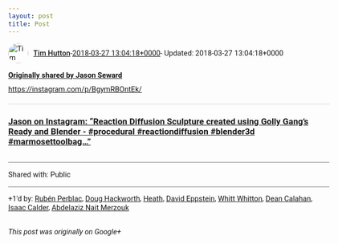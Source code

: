 ```yaml
---
layout: post
title: Post
---
```


<html><head><meta charset="utf-8"><title>Google+ post</title><style>body {font: 11pt Roboto, Arial, sans-serif; max-width: 640px; margin: 24px;}.author-photo {border-radius: 50%; margin-right: 10px; width: 40px;}.author {font-weight: 500;}.main-content {margin: 15px 0 15px;}.post-title {font-weight: bold;}.location {display: block; margin-top: 15px;}.location img {float: left; margin-right: 5px; width: 20px;}.media-link {display: inline-block; max-width: 100%; vertical-align: top;}.media-link p {margin-top: 5px; max-height: 4em; overflow: scroll;}.media {max-height: 100vh; max-width: 100%;}.video-placeholder {background: black; display: flex; height: 300px; max-width: 100%; width: 640px;}.play-icon {border-bottom: 30px solid transparent; border-left: 50px solid white; border-top: 30px solid transparent; color: white; margin: auto;}.album {max-height: 800px; overflow: scroll; width: calc(100vw - 48px);}.album .media-link {margin-right: 5px; max-width: 250px;}.album .media {max-height: 250px;}.link-embed {border-top: 1px solid lightgrey; display: block; margin-top: 20px;}.link-embed img {max-width: 100%;}.inline-link-embed {display: block;}.inline-link-embed img {vertical-align: middle;}.link-title {display: inline-block; font-size: medium; font-weight: 300; padding-left: 1em;}.reshare-attribution {display: block; font-weight: bold; margin-bottom: 10px;}.poll-image {margin-bottom: 5px; max-height: 300px; max-width: 500px;}.poll-choice {align-items: center; display: flex; margin-bottom: 5px; max-width: 500px;}.poll-choice-percentage {background-color: lightblue; height: 100%; left: 0; position: absolute; z-index: -1;}.poll-choice-selected {margin-right: 5px;}.poll-choice-results {border: 1px solid lightgray; border-radius: 5px; display: flex; line-height: 40px; overflow: hidden; padding: 0 8px; position: relative;}.poll-choice-results, .poll-choice-description {flex-grow: 1; margin-right: 10px;}.poll-choice-image {width: 100%;}.poll-choice-image, .poll-choice-image img {max-height: 40px; max-width: 100px;}.poll-choice-votes {max-height: 100px; overflow: auto;}.plus-entity-embed {color: black; display: block; text-decoration: none;}.plus-entity-embed-cover-photo {max-height: 300px; max-width: 100%;}.plus-entity-embed-info {padding: 0 1em 1em;}.plus-entity-embed-info h2 {font-weight: 500; margin: 10px 0;}.plus-entity-embed-info p {font-size: small; margin: 0;}.collection-owner-avatar {border-radius: 50%; border: 2px solid white; height: 40px; margin-top: -22px;}.visibility {padding: 1em 0; border-top: 1px solid grey;}.post-activity {padding: 1em 0; border-top: 1px solid grey;}.comments {border-top: 1px solid gray; padding-top: 1em;}.comment + .comment {margin-top: 1em;}.comment .media-link, .comment .inline-link-embed {margin-top: 5px;}</style></head><body><div style="margin-bottom:1em;"><div style="display:flex; align-items:center"><img class="author-photo" src="https://lh4.googleusercontent.com/-epo4ZZKNqEw/AAAAAAAAAAI/AAAAAAAAVSU/qu3LpcHEnoQ/s64-c/photo.jpg" alt="Tim Hutton"><a href="https://plus.google.com/+TimHutton" target="_blank" class="author">Tim Hutton</a> - <a target="_blank" href="https://plus.google.com/+TimHutton/posts/ip4Hwh3kjGw">2018-03-27 13:04:18+0000</a><span> - Updated: 2018-03-27 13:04:18+0000</span></div><div class="main-content"></div><div><a target="_blank" href="https://plus.google.com/+JasonSeward/posts/cQLqHirbsHb" class="reshare-attribution">Originally shared by Jason Seward</a><a rel="nofollow" target="_blank" href="https://instagram.com/p/BgymRBOntEk/" class="ot-anchor bidi_isolate" jslog="10929; track:click" dir="ltr">https://instagram.com/p/BgymRBOntEk/</a><a href="https://instagram.com/p/BgymRBOntEk/" target="_blank" class="link-embed"><h3>Jason on Instagram: “Reaction Diffusion Sculpture created using Golly Gang’s Ready and Blender - #procedural #reactiondiffusion #blender3d #marmosettoolbag…”</h3><img src="https://instagram.flux1-1.fna.fbcdn.net/vp/53b41998bb021fb8f370a249758fe9c2/5B4FF7F7/t51.2885-15/e35/29094351_153625878790677_7567546910274224128_n.jpg" alt=""></a></div></div><div class="visibility">Shared with: Public</div><div class="post-activity"><div class="plus-oners">+1'd by: <a href="https://plus.google.com/+RubénPerblac">Rubén Perblac</a>, <a href="https://plus.google.com/111750881748363551870">Doug Hackworth</a>, <a href="https://plus.google.com/+HeathMatlock">Heath</a>, <a href="https://plus.google.com/100003628603413742554">David Eppstein</a>, <a href="https://plus.google.com/+WhittWhitton">Whitt Whitton</a>, <a href="https://plus.google.com/+DeanCalahan">Dean Calahan</a>, <a href="https://plus.google.com/+IsaacCalder">Isaac Calder</a>, <a href="https://plus.google.com/114982179961753756261">Abdelaziz Nait Merzouk</a></div></div></body></html>

<i>This post was originally on Google+</i>